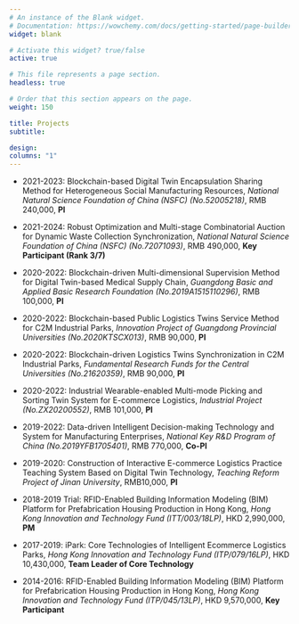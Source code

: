 ```yaml
---
# An instance of the Blank widget.
# Documentation: https://wowchemy.com/docs/getting-started/page-builder/
widget: blank

# Activate this widget? true/false
active: true

# This file represents a page section.
headless: true

# Order that this section appears on the page.
weight: 150

title: Projects
subtitle: 

design:
columns: "1"
---
```


- 2021-2023: Blockchain-based Digital Twin Encapsulation Sharing Method for Heterogeneous Social Manufacturing Resources, *National Natural Science Foundation of China (NSFC) (No.52005218)*, RMB 240,000, **PI**

- 2021-2024: Robust Optimization and Multi-stage Combinatorial Auction for Dynamic Waste Collection Synchronization, *National Natural Science Foundation of China (NSFC) (No.72071093)*, RMB 490,000, **Key Participant (Rank 3/7)**

- 2020-2022: Blockchain-driven Multi-dimensional Supervision Method for Digital Twin-based Medical Supply Chain, *Guangdong Basic and Applied Basic Research Foundation (No.2019A1515110296)*, RMB 100,000, **PI**

- 2020-2022: Blockchain-based Public Logistics Twins Service Method for C2M Industrial Parks, *Innovation Project of Guangdong Provincial Universities (No.2020KTSCX013)*, RMB 90,000, **PI**

- 2020-2022: Blockchain-driven Logistics Twins Synchronization in C2M Industrial Parks, *Fundamental Research Funds for the Central Universities (No.21620359)*, RMB 90,000, **PI**

- 2020-2022: Industrial Wearable-enabled Multi-mode Picking and Sorting Twin System for E-commerce Logistics, *Industrial Project (No.ZX20200552)*, RMB 101,000, **PI**

- 2019-2022: Data-driven Intelligent Decision-making Technology and System for Manufacturing Enterprises, *National Key R&D Program of China (No.2019YFB1705401)*, RMB 770,000, **Co-PI**

- 2019-2020: Construction of Interactive E-commerce Logistics Practice Teaching System Based on Digital Twin Technology, *Teaching Reform Project of Jinan University*, RMB10,000, **PI**

- 2018-2019 Trial: RFID-Enabled Building Information Modeling (BIM) Platform for Prefabrication Housing Production in Hong Kong, *Hong Kong Innovation and Technology Fund (ITT/003/18LP)*, HKD 2,990,000, **PM**

- 2017-2019: iPark: Core Technologies of Intelligent Ecommerce Logistics Parks, *Hong Kong Innovation and Technology Fund (ITP/079/16LP)*, HKD 10,430,000, **Team Leader of Core Technology**

- 2014-2016: RFID-Enabled Building Information Modeling (BIM) Platform for Prefabrication Housing Production in Hong Kong, *Hong Kong Innovation and Technology Fund (ITP/045/13LP)*, HKD 9,570,000, **Key Participant**

